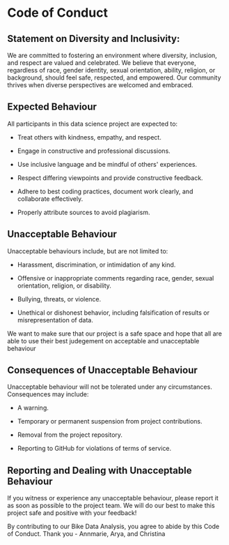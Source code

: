 # Code of Conduct

## Statement on Diversity and Inclusivity:
We are committed to fostering an environment where diversity, inclusion, and respect are valued and celebrated. We believe that everyone, regardless of race, gender identity, sexual orientation, ability, religion, or background, should feel safe, respected, and empowered. Our community thrives when diverse perspectives are welcomed and embraced.

## Expected Behaviour
All participants in this data science project are expected to:

- Treat others with kindness, empathy, and respect.

- Engage in constructive and professional discussions.

- Use inclusive language and be mindful of others' experiences.

- Respect differing viewpoints and provide constructive feedback.

- Adhere to best coding practices, document work clearly, and collaborate effectively.

- Properly attribute sources to avoid plagiarism.

## Unacceptable Behaviour
Unacceptable behaviours include, but are not limited to:

- Harassment, discrimination, or intimidation of any kind.

- Offensive or inappropriate comments regarding race, gender, sexual orientation, religion, or disability.

- Bullying, threats, or violence.

- Unethical or dishonest behavior, including falsification of results or misrepresentation of data.

We want to make sure that our project is a safe space and hope that all are able to use their best judegement on acceptable and unacceptable behaviour

## Consequences of Unacceptable Behaviour
Unacceptable behaviour will not be tolerated under any circumstances. Consequences may include:

- A warning.

- Temporary or permanent suspension from project contributions.

- Removal from the project repository.

- Reporting to GitHub for violations of terms of service.

## Reporting and Dealing with Unacceptable Behaviour
If you witness or experience any unacceptable behaviour, please report it as soon as possible to the project team. We will do our best to make this project safe and positive with your feedback!

By contributing to our Bike Data Analysis, you agree to abide by this Code of Conduct. Thank you - Annmarie, Arya, and Christina